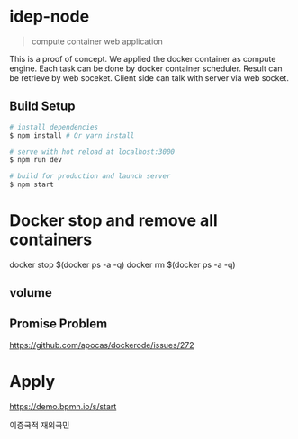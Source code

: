 # idep-node

> compute container web application 

This is a proof of concept. We applied the docker container as compute engine. Each task can be done by docker container scheduler. Result can be retrieve by web soceket. Client side can talk with server via web socket. 

## Build Setup

``` bash
# install dependencies
$ npm install # Or yarn install

# serve with hot reload at localhost:3000
$ npm run dev

# build for production and launch server
$ npm start
```

# Docker stop and remove all containers 
docker stop $(docker ps -a -q)
docker rm $(docker ps -a -q)

## volume 
## Promise Problem 
https://github.com/apocas/dockerode/issues/272


# Apply 
https://demo.bpmn.io/s/start

이중국적 재외국민 
